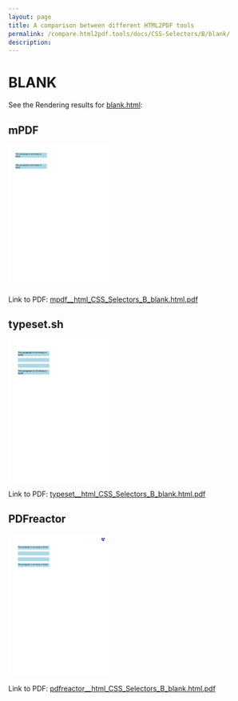 ```yaml
---
layout: page
title: A comparison between different HTML2PDF tools
permalink: /compare.html2pdf.tools/docs/CSS-Selectors/B/blank/
description: 
---
```


# BLANK

See the Rendering results for [blank.html](/html/CSS%20Selectors/B/blank.html):

## mPDF
![](mpdf__html_CSS_Selectors_B_blank.html.png) 

Link to PDF: [mpdf__html_CSS_Selectors_B_blank.html.pdf](mpdf__html_CSS_Selectors_B_blank.html.pdf)

## typeset.sh
![](typeset__html_CSS_Selectors_B_blank.html.png) 

Link to PDF: [typeset__html_CSS_Selectors_B_blank.html.pdf](typeset__html_CSS_Selectors_B_blank.html.pdf)

## PDFreactor
![](pdfreactor__html_CSS_Selectors_B_blank.html.png) 

Link to PDF: [pdfreactor__html_CSS_Selectors_B_blank.html.pdf](pdfreactor__html_CSS_Selectors_B_blank.html.pdf)
